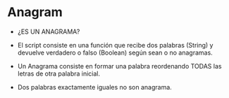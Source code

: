 # Anagram

 * ¿ES UN ANAGRAMA?
 
 * El script consiste en una función que recibe dos palabras (String) y devuelve verdadero o falso (Boolean) según sean o no anagramas.
 * Un Anagrama consiste en formar una palabra reordenando TODAS las letras de otra palabra inicial.
 * Dos palabras exactamente iguales no son anagrama.
 
